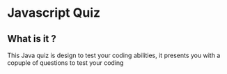 # Javascript Quiz

## What is it ?

 This Java quiz is design to test your coding abilities, it presents you with a copuple of questions to test your coding 